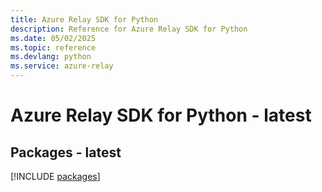 ```yaml
---
title: Azure Relay SDK for Python
description: Reference for Azure Relay SDK for Python
ms.date: 05/02/2025
ms.topic: reference
ms.devlang: python
ms.service: azure-relay
---
```

# Azure Relay SDK for Python - latest
## Packages - latest
[!INCLUDE [packages](relay-index.md)]